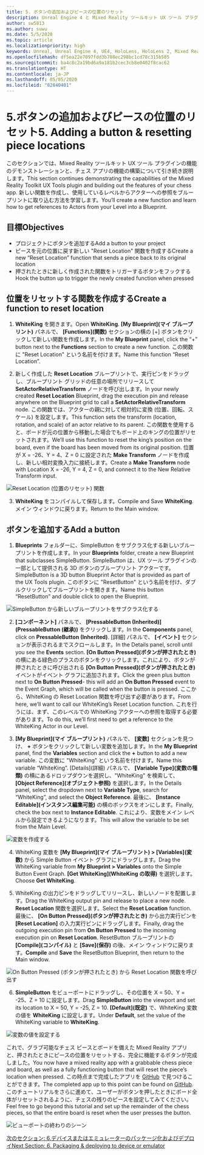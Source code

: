 ```yaml
---
title: 5. ボタンの追加およびピースの位置のリセット
description: Unreal Engine 4 と Mixed Reality ツールキット UX ツール プラグインを使用して簡単なチェス アプリを構築するためのチュートリアルのパート 5
author: sw5813
ms.author: suwu
ms.date: 5/5/2020
ms.topic: article
ms.localizationpriority: high
keywords: Unreal, Unreal Engine 4, UE4, HoloLens, HoloLens 2, Mixed Reality, チュートリアル, 入門, mrtk, uxt, UX ツール, ドキュメント
ms.openlocfilehash: df5ea22e7097fdd3b788ec298bc1cd78c315b585
ms.sourcegitcommit: ba4c8c2a19bd6a9a181b2cec3cb8e0402f8cac62
ms.translationtype: HT
ms.contentlocale: ja-JP
ms.lasthandoff: 05/05/2020
ms.locfileid: "82840401"
---
```

# <a name="5-adding-a-button--resetting-piece-locations"></a><span data-ttu-id="2497a-104">5.ボタンの追加およびピースの位置のリセット</span><span class="sxs-lookup"><span data-stu-id="2497a-104">5. Adding a button & resetting piece locations</span></span>

<span data-ttu-id="2497a-105">このセクションでは、Mixed Reality ツールキット UX ツール プラグインの機能のデモンストレーションと、チェス アプリの機能の構築について引き続き説明します。</span><span class="sxs-lookup"><span data-stu-id="2497a-105">This section continues demonstrating the capabilities of the Mixed Reality Toolkit UX Tools plugin and building out the features of your chess app.</span></span> <span data-ttu-id="2497a-106">新しい関数を作成し、使用しているレベルからアクターへの参照をブループリントに取り込む方法を学習します。</span><span class="sxs-lookup"><span data-stu-id="2497a-106">You’ll create a new function and learn how to get references to Actors from your Level into a Blueprint.</span></span>

## <a name="objectives"></a><span data-ttu-id="2497a-107">目標</span><span class="sxs-lookup"><span data-stu-id="2497a-107">Objectives</span></span>

* <span data-ttu-id="2497a-108">プロジェクトにボタンを追加する</span><span class="sxs-lookup"><span data-stu-id="2497a-108">Add a button to your project</span></span>
* <span data-ttu-id="2497a-109">ピースを元の位置に戻す新しい "Reset Location" 関数を作成する</span><span class="sxs-lookup"><span data-stu-id="2497a-109">Create a new “Reset Location” function that sends a piece back to its original location</span></span>
* <span data-ttu-id="2497a-110">押されたときに新しく作成された関数をトリガーするボタンをフックする</span><span class="sxs-lookup"><span data-stu-id="2497a-110">Hook the button up to trigger the newly created function when pressed</span></span>

## <a name="create-a-function-to-reset-location"></a><span data-ttu-id="2497a-111">位置をリセットする関数を作成する</span><span class="sxs-lookup"><span data-stu-id="2497a-111">Create a function to reset location</span></span>

1.  <span data-ttu-id="2497a-112">**WhiteKing** を開きます。</span><span class="sxs-lookup"><span data-stu-id="2497a-112">Open **WhiteKing**.</span></span> <span data-ttu-id="2497a-113">**[My Blueprint]\(マイ ブループリント\)** パネルで、 **[Functions]\(関数\)** セクションの横の [+] ボタンをクリックして新しい関数を作成します。</span><span class="sxs-lookup"><span data-stu-id="2497a-113">In the **My Blueprint** panel, click the “+” button next to the **Functions** section to create a new function.</span></span> <span data-ttu-id="2497a-114">この関数に "Reset Location" という名前を付けます。</span><span class="sxs-lookup"><span data-stu-id="2497a-114">Name this function “Reset Location”.</span></span> 

2.  <span data-ttu-id="2497a-115">新しく作成した **Reset Location** ブループリントで、実行ピンをドラッグし、ブループリント グリッドの任意の場所でリリースして **SetActorRelativeTransform** ノードを呼び出します。</span><span class="sxs-lookup"><span data-stu-id="2497a-115">In your newly created **Reset Location** Blueprint, drag the execution pin and release anywhere on the Blueprint grid to call a **SetActorRelativeTransform** node.</span></span> <span data-ttu-id="2497a-116">この関数では、アクターの親に対して相対的に変換 (位置、回転、スケール) を設定します。</span><span class="sxs-lookup"><span data-stu-id="2497a-116">This function sets the transform (location, rotation, and scale) of an actor relative to its parent.</span></span> <span data-ttu-id="2497a-117">この関数を使用すると、ボードが元の位置から移動した場合でもボード上のキングの位置がリセットされます。</span><span class="sxs-lookup"><span data-stu-id="2497a-117">We’ll use this function to reset the king’s position on the board, even if the board has been moved from its original position.</span></span> <span data-ttu-id="2497a-118">位置が X = -26、Y = 4、Z = 0 に設定された **Make Transform** ノードを作成し、新しい相対変換入力に接続します。</span><span class="sxs-lookup"><span data-stu-id="2497a-118">Create a **Make Transform** node with Location X = -26, Y = 4, Z = 0, and connect it to the New Relative Transform input.</span></span> 

![Reset Location (位置のリセット) 関数](images/unreal-uxt/5-function.PNG)

3.  <span data-ttu-id="2497a-120">**WhiteKing** をコンパイルして保存します。</span><span class="sxs-lookup"><span data-stu-id="2497a-120">Compile and Save **WhiteKing**.</span></span> <span data-ttu-id="2497a-121">メイン ウィンドウに戻ります。</span><span class="sxs-lookup"><span data-stu-id="2497a-121">Return to the Main window.</span></span> 

## <a name="add-a-button"></a><span data-ttu-id="2497a-122">ボタンを追加する</span><span class="sxs-lookup"><span data-stu-id="2497a-122">Add a button</span></span>

1.  <span data-ttu-id="2497a-123">**Blueprints** フォルダーに、SimpleButton をサブクラス化する新しいブループリントを作成します。</span><span class="sxs-lookup"><span data-stu-id="2497a-123">In your **Blueprints** folder, create a new Blueprint that subclasses SimpleButton.</span></span> <span data-ttu-id="2497a-124">SimpleButton は、UX ツール プラグインの一部として提供される 3D ボタンのブループリント アクターです。</span><span class="sxs-lookup"><span data-stu-id="2497a-124">SimpleButton is a 3D button Blueprint Actor that is provided as part of the UX Tools plugin.</span></span> <span data-ttu-id="2497a-125">このボタンに "ResetButton" という名前を付け、ダブルクリックしてブループリントを開きます。</span><span class="sxs-lookup"><span data-stu-id="2497a-125">Name this button “ResetButton” and double click to open the Blueprint.</span></span> 

![SimpleButton から新しいブループリントをサブクラス化する](images/unreal-uxt/5-subclass.PNG)

2.  <span data-ttu-id="2497a-127">**[コンポーネント]** パネルで、 **[PressableButton (Inherited)]\(PressableButton (継承)\)** をクリックします。</span><span class="sxs-lookup"><span data-stu-id="2497a-127">In the **Components** panel, click on **PressableButton (Inherited)**.</span></span> <span data-ttu-id="2497a-128">[詳細] パネルで、 **[イベント]** セクションが表示されるまでスクロールします。</span><span class="sxs-lookup"><span data-stu-id="2497a-128">In the Details panel, scroll until you see the **Events** section.</span></span> <span data-ttu-id="2497a-129">**[On Button Pressed]\(ボタンが押されたとき\)** の横にある緑色のプラスのボタンをクリックします。これにより、ボタンが押されたときに呼び出される **[On Button Pressed]\(ボタンが押されたとき\)** イベントがイベント グラフに追加されます。</span><span class="sxs-lookup"><span data-stu-id="2497a-129">Click the green plus button next to **On Button Pressed**- this will add an **On Button Pressed** event to the Event Graph, which will be called when the button is pressed.</span></span> <span data-ttu-id="2497a-130">ここから、WhiteKing の Reset Location 関数を呼び出す必要があります。</span><span class="sxs-lookup"><span data-stu-id="2497a-130">From here, we’ll want to call our WhiteKing’s Reset Location function.</span></span> <span data-ttu-id="2497a-131">これを行うには、まず、このレベルでの WhiteKing アクターへの参照を取得する必要があります。</span><span class="sxs-lookup"><span data-stu-id="2497a-131">To do this, we’ll first need to get a reference to the WhiteKing Actor in our Level.</span></span> 

3.  <span data-ttu-id="2497a-132">**[My Blueprint]\(マイ ブループリント\)** パネルで、 **[変数]** セクションを見つけ、 **+** ボタンをクリックして新しい変数を追加します。</span><span class="sxs-lookup"><span data-stu-id="2497a-132">In the **My Blueprint** panel, find the **Variables** section and click the **+** button to add a new variable.</span></span> <span data-ttu-id="2497a-133">この変数に "WhiteKing" という名前を付けます。</span><span class="sxs-lookup"><span data-stu-id="2497a-133">Name this variable “WhiteKing”.</span></span> <span data-ttu-id="2497a-134">[Details]\(詳細\) パネルで、 **[Variable Type]\(変数の種類\)** の横にあるドロップダウンを選択し、"WhiteKing" を検索して、 **[Object Reference]\(オブジェクト参照\)** を選択します。</span><span class="sxs-lookup"><span data-stu-id="2497a-134">In the Details panel, select the dropdown next to **Variable Type**, search for “WhiteKing”, and select the **Object Reference**.</span></span> <span data-ttu-id="2497a-135">最後に、 **[Instance Editable]\(インスタンス編集可能\)** の横のボックスをオンにします。</span><span class="sxs-lookup"><span data-stu-id="2497a-135">Finally, check the box next to **Instance Editable**.</span></span> <span data-ttu-id="2497a-136">これにより、変数をメイン レベルから設定できるようになります。</span><span class="sxs-lookup"><span data-stu-id="2497a-136">This will allow the variable to be set from the Main Level.</span></span> 

![変数を作成する](images/unreal-uxt/5-var.PNG)

4.  <span data-ttu-id="2497a-138">WhiteKing 変数を **[My Blueprint]\(マイ ブループリント\) > [Variables]\(変数\)** から Simple Button イベント グラフにドラッグします。</span><span class="sxs-lookup"><span data-stu-id="2497a-138">Drag the WhiteKing variable from **My Blueprint > Variables** onto the Simple Button Event Graph.</span></span> <span data-ttu-id="2497a-139">**[Get WhiteKing]\(WhiteKing の取得\)** を選択します。</span><span class="sxs-lookup"><span data-stu-id="2497a-139">Choose **Get WhiteKing**.</span></span> 

5.  <span data-ttu-id="2497a-140">WhiteKing の出力ピンをドラッグしてリリースし、新しいノードを配置します。</span><span class="sxs-lookup"><span data-stu-id="2497a-140">Drag the WhiteKing output pin and release to place a new node.</span></span> <span data-ttu-id="2497a-141">**Reset Location** 関数を選択します。</span><span class="sxs-lookup"><span data-stu-id="2497a-141">Select the **Reset Location** function.</span></span> <span data-ttu-id="2497a-142">最後に、 **[On Button Pressed]\(ボタンが押されたとき\)** から出力実行ピンを **[Reset Location]** の入力実行ピンにドラッグします。</span><span class="sxs-lookup"><span data-stu-id="2497a-142">Finally, drag the outgoing execution pin from **On Button Pressed** to the incoming execution pin on **Reset Location**.</span></span> <span data-ttu-id="2497a-143">ResetButton ブループリントの **[Compile]\(コンパイル\)** と **[Save]\(保存\)** の後、メイン ウィンドウに戻ります。</span><span class="sxs-lookup"><span data-stu-id="2497a-143">**Compile** and **Save** the ResetButton Blueprint, then return to the Main window.</span></span> 

![On Button Pressed (ボタンが押されたとき) から Reset Location 関数を呼び出す](images/unreal-uxt/5-callresetloc.PNG)

6.  <span data-ttu-id="2497a-145">**SimpleButton** をビューポートにドラッグし、その位置を X = 50、Y = -25、Z = 10 に設定します。</span><span class="sxs-lookup"><span data-stu-id="2497a-145">Drag **SimpleButton** into the viewport and set its location to X = 50, Y = -25, Z = 10.</span></span> <span data-ttu-id="2497a-146">**[Default]\(既定\)** で、WhiteKing 変数の値を **WhiteKing** に設定します。</span><span class="sxs-lookup"><span data-stu-id="2497a-146">Under **Default**, set the value of the WhiteKing variable to **WhiteKing**.</span></span>

![変数の値を設定する](images/unreal-uxt/5-buttonlevel.PNG)

<span data-ttu-id="2497a-148">これで、グラブ可能なチェス ピースとボードを備えた Mixed Reality アプリと、押されたときにピースの位置をリセットする、完全に機能するボタンが完成しました。</span><span class="sxs-lookup"><span data-stu-id="2497a-148">You now have a mixed reality app with a grabbable chess piece and board, as well as a fully functioning button that will reset the piece’s location when pressed.</span></span> <span data-ttu-id="2497a-149">この時点まで完成したアプリを [GitHub](https://github.com/microsoft/MixedReality-Unreal-Samples/tree/master/ChessApp) で見つけることができます。</span><span class="sxs-lookup"><span data-stu-id="2497a-149">The completed app up to this point can be found on [GitHub](https://github.com/microsoft/MixedReality-Unreal-Samples/tree/master/ChessApp).</span></span> <span data-ttu-id="2497a-150">このチュートリアルをさらに進めて、ユーザーがボタンを押したときにボード全体がリセットされるように、チェスの残りのピースを設定してみてください。</span><span class="sxs-lookup"><span data-stu-id="2497a-150">Feel free to go beyond this tutorial and set up the remainder of the chess pieces, so that the entire board is reset when the user presses the button.</span></span>

![ビューポートの終わりのシーン](images/unreal-uxt/5-endscene.PNG)

[<span data-ttu-id="2497a-152">次のセクション: 6.デバイスまたはエミュレーターのパッケージ化およびデプロイ</span><span class="sxs-lookup"><span data-stu-id="2497a-152">Next Section: 6. Packaging & deploying to device or emulator</span></span>](unreal-uxt-ch6.md)